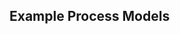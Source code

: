 <div id="title">

## Example Process Models
</div>

<div id="body">

<include src="xp/container-inParent-asPanel.md" boilerplate />
<include src="scrum/container-inParent-asPanel.md" boilerplate />
<include src="unifiedProcess/container-inParent-asPanel.md" boilerplate />

</div>